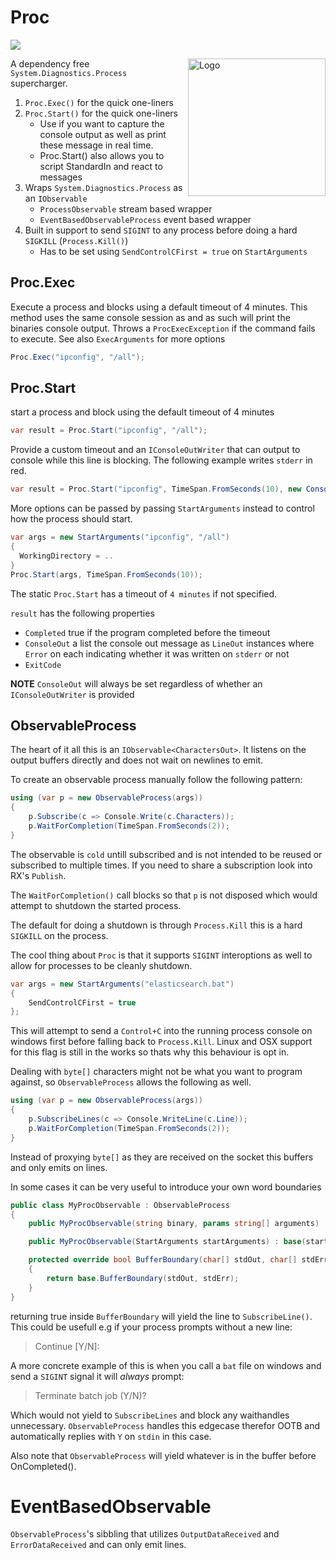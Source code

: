 # Proc

<a href="https://www.nuget.org/packages/Proc/"><img src="https://img.shields.io/nuget/v/Proc?color=blue&style=plastic" /></a>

<img src="https://github.com/nullean/proc/raw/master/build/nuget-icon.png" align="right"
     title="Logo " width="220" height="220">

A dependency free `System.Diagnostics.Process` supercharger. 

1. `Proc.Exec()` for the quick one-liners
2. `Proc.Start()` for the quick one-liners 
   - Use if you want to capture the console output as well as print these message in real time.
   - Proc.Start() also allows you to script StandardIn and react to messages
3. Wraps `System.Diagnostics.Process` as an `IObservable` 
    * `ProcessObservable` stream based wrapper
    * `EventBasedObservableProcess` event based wrapper
4. Built in support to send `SIGINT` to any process before doing a hard `SIGKILL` (`Process.Kill()`)
    * Has to be set using `SendControlCFirst = true` on `StartArguments`
    
## Proc.Exec

Execute a process and blocks using a default timeout of 4 minutes. This method uses the same console session
as and as such will print the binaries console output. Throws a `ProcExecException` if the command fails to execute.
See also `ExecArguments` for more options

```csharp
Proc.Exec("ipconfig", "/all");
```

## Proc.Start

start a process and block using the default timeout of 4 minutes
```csharp
var result = Proc.Start("ipconfig", "/all");
```

Provide a custom timeout and an `IConsoleOutWriter` that can output to console 
while this line is blocking. The following example writes `stderr` in red.

```csharp
var result = Proc.Start("ipconfig", TimeSpan.FromSeconds(10), new ConsoleOutColorWriter());
```

More options can be passed by passing `StartArguments` instead to control how the process should start.

```csharp
var args = new StartArguments("ipconfig", "/all")
{
  WorkingDirectory = ..
}
Proc.Start(args, TimeSpan.FromSeconds(10));
```

The static  `Proc.Start` has a timeout of `4 minutes` if not specified.

`result` has the following properties

* `Completed` true if the program completed before the timeout
* `ConsoleOut` a list the console out message as `LineOut` 
   instances where `Error` on each indicating whether it was written on `stderr` or not
* `ExitCode` 

**NOTE** `ConsoleOut` will always be set regardless of whether an `IConsoleOutWriter` is provided

## ObservableProcess

The heart of it all this is an `IObservable<CharactersOut>`. It listens on the output buffers directly and does not wait on 
newlines to emit.

To create an observable process manually follow the following pattern:

```csharp
using (var p = new ObservableProcess(args))
{
	p.Subscribe(c => Console.Write(c.Characters));
	p.WaitForCompletion(TimeSpan.FromSeconds(2));
}
```

The observable is `cold` untill subscribed and is not intended to be reused or subscribed to multiple times. If you need to 
share a subscription look into RX's `Publish`.

The `WaitForCompletion()` call blocks so that `p` is not disposed which would attempt to shutdown the started process.

The default for doing a shutdown is through `Process.Kill` this is a hard `SIGKILL` on the process.

The cool thing about `Proc` is that it supports `SIGINT` interoptions as well to allow for processes to be cleanly shutdown. 

```csharp
var args = new StartArguments("elasticsearch.bat")
{
	SendControlCFirst = true
};
```

This will attempt to send a `Control+C` into the running process console on windows first before falling back to `Process.Kill`. 
Linux and OSX support for this flag is still in the works so thats why this behaviour is opt in.


Dealing with `byte[]` characters might not be what you want to program against, so `ObservableProcess` allows the following as well.


```csharp
using (var p = new ObservableProcess(args))
{
	p.SubscribeLines(c => Console.WriteLine(c.Line));
	p.WaitForCompletion(TimeSpan.FromSeconds(2));
}
```

Instead of proxying `byte[]` as they are received on the socket this buffers and only emits on lines. 

In some cases it can be very useful to introduce your own word boundaries

```csharp
public class MyProcObservable : ObservableProcess
{
	public MyProcObservable(string binary, params string[] arguments) : base(binary, arguments) { }

	public MyProcObservable(StartArguments startArguments) : base(startArguments) { }

	protected override bool BufferBoundary(char[] stdOut, char[] stdErr)
	{
		return base.BufferBoundary(stdOut, stdErr);
	}
}
```

returning true inside `BufferBoundary` will yield the line to `SubscribeLine()`. This could be usefull e.g if your process 
prompts without a new line:

> Continue [Y/N]: <no newline here>

A more concrete example of this is when you call a `bat` file on windows and send a `SIGINT` signal it will *always* prompt:

> Terminate batch job (Y/N)?

Which would not yield to `SubscribeLines` and block any waithandles unnecessary. `ObservableProcess` handles this edgecase
therefor OOTB and automatically replies with `Y` on `stdin` in this case.

Also note that `ObservableProcess` will yield whatever is in the buffer before OnCompleted().


# EventBasedObservable

`ObservableProcess`'s sibbling that utilizes `OutputDataReceived` and `ErrorDataReceived` and can only emit lines.















